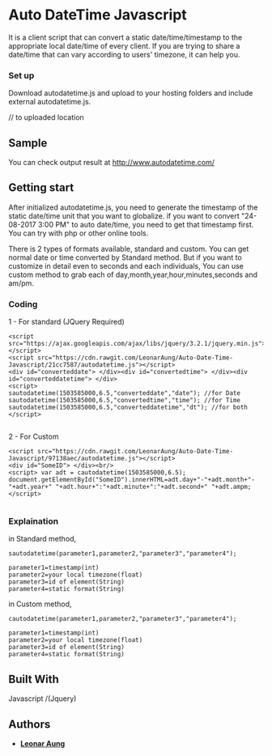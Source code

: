 # Auto DateTime Javascript 

It is a client script that can convert a static date/time/timestamp to the appropriate local date/time of every client. If you are trying to share a date/time that can vary according to users' timezone, it can help you.

### Set up

Download autodatetime.js and upload to your hosting folders and include external autodatetime.js.

<script src="js/autodatetime.js"></script> // to uploaded location

## Sample
You can check output result at http://www.autodatetime.com/

## Getting start

After initialized autodatetime.js, you need to generate the timestamp of the static date/time unit that you want to globalize.
if you want to convert "24-08-2017 3:00 PM" to auto date/time, you need to get that timestamp first. You can try with php or other online tools.

There is 2 types of formats available, standard and custom. You can get normal date or time converted by Standard method. But if you want to customize in detail even to seconds and each individuals, You can use custom method to grab each of day,month,year,hour,minutes,seconds and am/pm.

### Coding

1 - For standard (JQuery Required)

```
<script src="https://ajax.googleapis.com/ajax/libs/jquery/3.2.1/jquery.min.js"></script>
<script src="https://cdn.rawgit.com/LeonarAung/Auto-Date-Time-Javascript/21cc7587/autodatetime.js"></script>
<div id="converteddate"> </div><div id="convertedtime"> </div><div id="converteddatetime"> </div>
<script> 
sautodatetime(1503585000,6.5,"converteddate","date"); //for Date
sautodatetime(1503585000,6.5,"convertedtime","time"); //for Time
sautodatetime(1503585000,6.5,"converteddatetime","dt"); //for both
</script>
				
```

2 - For Custom

```
<script src="https://cdn.rawgit.com/LeonarAung/Auto-Date-Time-Javascript/97138aec/autodatetime.js"></script>
<div id="SomeID"> </div><br/>
<script> var adt = cautodatetime(1503585000,6.5);
document.getElementById("SomeID").innerHTML=adt.day+"-"+adt.month+"-"+adt.year+" "+adt.hour+":"+adt.minute+":"+adt.second+" "+adt.ampm; 
</script>
				
```

### Explaination

in Standard method, 
```
sautodatetime(parameter1,parameter2,"parameter3","parameter4");

parameter1=timestamp(int)
parameter2=your local timezone(float) 
parameter3=id of element(String)
parameter4=static format(String)
```

in Custom method, 
```
cautodatetime(parameter1,parameter2,"parameter3","parameter4");

parameter1=timestamp(int)
parameter2=your local timezone(float) 
parameter3=id of element(String)
parameter4=static format(String)
```

## Built With

Javascript /(Jquery)

## Authors

* **[Leonar Aung](https://github.com/LeonarAung)**

